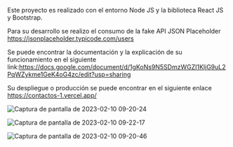 Este proyecto es realizado con el entorno Node JS y la biblioteca React JS y Bootstrap.

Para su desarrollo se realizo el consumo de la fake API JSON Placeholder https://jsonplaceholder.typicode.com/users

Se puede encontrar la documentación y la explicación de su funcionamiento en el siguiente link:https://docs.google.com/document/d/1gKoNs9N5SDmzWGZI1KljG9uL2PqWZykme1GeK4oG4zc/edit?usp=sharing

Su despliegue o producción se puede encontrar en el siguiente enlace https://contactos-1.vercel.app/

![Captura de pantalla de 2023-02-10 09-20-24](https://user-images.githubusercontent.com/112361979/218116117-5ac7b631-c751-4ead-86fb-1a74894e7872.png)

![Captura de pantalla de 2023-02-10 09-22-17](https://user-images.githubusercontent.com/112361979/218117396-76db376b-4a41-4f72-9e13-1c264df2ae7b.png)

![Captura de pantalla de 2023-02-10 09-20-46](https://user-images.githubusercontent.com/112361979/218117481-3d434978-8d06-4a7d-8f35-37b2d2b29cf4.png)
